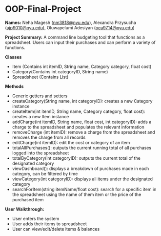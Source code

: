 # OOP-Final-Project

**Names:**
Neha Magesh (nm3818@nyu.edu), Alexandra Przysucha (ajp9010@nyu.edu), Oluwapelumi Adesiyan (oea9714@nyu.edu)

**Project Summary:** A command line budgeting tool that functions as a spreadsheet. Users can input their purchases and can perform a variety of functions.

**Classes**
- Item (Contains int itemID, String name, Category category, float cost)
- Category(Contains int categoryID, String name)
- Spreadsheet (Contains List<Item>)

**Methods**
- Generic getters and setters
- createCategory(String name, int categoryID): creates a new Category instance
- createItem(int itemID, String name, Category category, float cost): creates a new Item instance
- addCharge(int itemID, String name, float cost, int categoryID): adds a charge to the spreadsheet and populates the relevant information
- removeCharge (int itemID): remove a charge from the spreadsheet and removes the charge from all records
- editCharge(int itemID): edit the cost or category of an item
- totalAllPurchases(): outputs the current running total of all purchases logged into the spreadsheet
- totalByCategory(int categoryID):  outputs the current total of the designated category
- viewDashboard(): displays a breakdown of purchases made in each category, can be filtered by time
- viewCategory(int categoryID): displays all items under the designated category
- searchForItem(string itemName/float cost): search for a specific item in the spreadsheet using the name of them item or the price of the purchased item

**User Walkthrough:**
- User enters the system
- User adds their items to spreadsheet
- User can view/edit/delete items & balances

